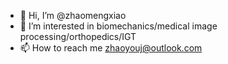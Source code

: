 - 👋 Hi, I’m @zhaomengxiao
- 👀 I’m interested in biomechanics/medical image processing/orthopedics/IGT
- 📫 How to reach me zhaoyouj@outlook.com

<!---
zhaomengxiao/zhaomengxiao is a ✨ special ✨ repository because its `README.md` (this file) appears on your GitHub profile.
You can click the Preview link to take a look at your changes.
--->
